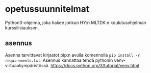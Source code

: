 # opetussuunnitelmat
Python3-ohjelma, joka hakee jonkun HY:n MLTDK:n koulutusohjelman kurssilistauksen.

## asennus
Asenna tarvittavat kirjastot pip:n avulla komennolla ```pip install -r requirements.txt```.
Asennus kannattaa tehdä pythonin venv-virtuaaliympäristössä. https://docs.python.org/3/tutorial/venv.html
